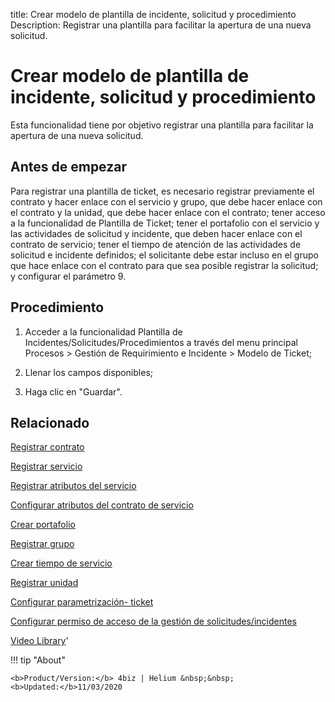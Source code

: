 title: Crear modelo de plantilla de incidente, solicitud y procedimiento
Description: Registrar una plantilla para facilitar la apertura de una nueva solicitud.
# Crear modelo de plantilla de incidente, solicitud y procedimiento


Esta funcionalidad tiene por objetivo registrar una plantilla para facilitar la
apertura de una nueva solicitud.

Antes de empezar
--------------------

Para registrar una plantilla de ticket, es necesario registrar previamente el
contrato y hacer enlace con el servicio y grupo, que debe hacer enlace con el
contrato y la unidad, que debe hacer enlace con el contrato; tener acceso a la
funcionalidad de Plantilla de Ticket; tener el portafolio con el servicio y las
actividades de solicitud y incidente, que deben hacer enlace con el contrato de
servicio; tener el tiempo de atención de las actividades de solicitud e
incidente definidos; el solicitante debe estar incluso en el grupo que hace
enlace con el contrato para que sea posible registrar la solicitud; y configurar
el parámetro 9.

Procedimiento
-----------------

1.  Acceder a la funcionalidad Plantilla de
    Incidentes/Solicitudes/Procedimientos a través del menu principal Procesos
    \> Gestión de Requirimiento e Incidente \> Modelo de Ticket;

2.  Llenar los campos disponibles;

3.  Haga clic en "Guardar".



Relacionado
-------

[Registrar contrato](/es-es/4biz-helium/additional-features/contract-management/use/register-contract.html)

[Registrar servicio](/es-es/4biz-helium/processes/portfolio-and-catalog/use/register-a-service.html)

[Registrar atributos del servicio](/es-es/4biz-helium/processes/portfolio-and-catalog/use/configure-services-attributes.html)

[Configurar atributos del contrato de servicio](/es-es/4biz-helium/processes/portfolio-and-catalog/use/service-contract-attributes.html)

[Crear portafolio](/es-es/4biz-helium/processes/portfolio-and-catalog/use/create-the-portfolio.html)

[Registrar grupo](/es-es/4biz-helium/initial-settings/access-settings/user/register-groups.html)

[Crear tiempo de servicio](/es-es/4biz-helium/processes/service-level/configuration/create-time-attendance.html)

[Registrar unidad](/es-es/4biz-helium/platform-administration/region-and-language/register-unit.html)

[Configurar parametrización- ticket](/es-es/4biz-helium/platform-administration/parameters-list/configure-parametrization-ticket.html)

[Configurar permiso de acceso de la gestión de solicitudes/incidentes](/es-es/4biz-helium/processes/tickets/configuration/access-ticket-management.html)


<i class='fa fa-youtube-play  fa-2x' style='color:#97ce17;vertical-align: middle;'> </i> [Video Library](https://www.youtube.com/playlist?list=PLB5qK2uzf2ROl8PJLi-kszYhGzr17uvz-)'


!!! tip "About"

    <b>Product/Version:</b> 4biz | Helium &nbsp;&nbsp;
    <b>Updated:</b>11/03/2020


